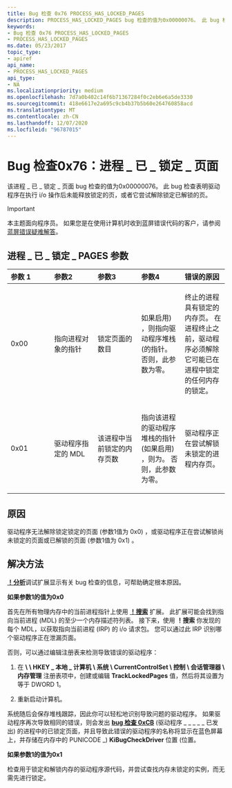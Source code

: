 ```yaml
---
title: Bug 检查 0x76 PROCESS_HAS_LOCKED_PAGES
description: PROCESS_HAS_LOCKED_PAGES bug 检查的值为0x00000076。 此 bug 检查表明驱动程序无法在 i/o 操作后释放锁定页。
keywords:
- Bug 检查 0x76 PROCESS_HAS_LOCKED_PAGES
- PROCESS_HAS_LOCKED_PAGES
ms.date: 05/23/2017
topic_type:
- apiref
api_name:
- PROCESS_HAS_LOCKED_PAGES
api_type:
- NA
ms.localizationpriority: medium
ms.openlocfilehash: 7d7a0b402c14f6b71367284f0c2eb6e6a5de3330
ms.sourcegitcommit: 418e6617e2a695c9cb4b37b5b60e264760858acd
ms.translationtype: MT
ms.contentlocale: zh-CN
ms.lasthandoff: 12/07/2020
ms.locfileid: "96787015"
---
```

# <a name="bug-check-0x76-process_has_locked_pages"></a>Bug 检查0x76：进程 \_ 已 \_ 锁定 \_ 页面


该进程 \_ 已 \_ 锁定 \_ 页面 bug 检查的值为0x00000076。 此 bug 检查表明驱动程序在执行 i/o 操作后未能释放锁定的页，或者它尝试解除锁定已解锁的页。

> [!IMPORTANT]
> 本主题面向程序员。 如果您是在使用计算机时收到蓝屏错误代码的客户，请参阅[蓝屏错误疑难解答](https://www.windows.com/stopcode)。


## <a name="process_has_locked_pages-parameters"></a>进程 \_ 已 \_ 锁定 \_ PAGES 参数


<table>
<colgroup>
<col width="20%" />
<col width="20%" />
<col width="20%" />
<col width="20%" />
<col width="20%" />
</colgroup>
<thead>
<tr class="header">
<th align="left">参数 1</th>
<th align="left">参数2</th>
<th align="left">参数3</th>
<th align="left">参数4</th>
<th align="left">错误的原因</th>
</tr>
</thead>
<tbody>
<tr class="odd">
<td align="left"><p>0x00</p></td>
<td align="left"><p>指向进程对象的指针</p></td>
<td align="left"><p>锁定页面的数目</p></td>
<td align="left"><p>如果启用) ，则指向驱动程序堆栈 (的指针。 否则，此参数为零。</p></td>
<td align="left"><p>终止的进程具有锁定的内存页。 在进程终止之前，驱动程序必须解除它可能已在进程中锁定的任何内存的锁定。</p></td>
</tr>
<tr class="even">
<td align="left"><p>0x01</p></td>
<td align="left"><p>驱动程序指定的 MDL</p></td>
<td align="left"><p>该进程中当前锁定的内存页数</p></td>
<td align="left"><p>指向该进程的驱动程序堆栈的指针 (如果启用) ，则为。 否则，此参数为零。</p></td>
<td align="left"><p>驱动程序正在尝试解锁未锁定的进程内存页。</p></td>
</tr>
</tbody>
</table>

 

<a name="cause"></a>原因
-----

驱动程序无法解除锁定锁定的页面 (参数1值为 0x0) ，或驱动程序正在尝试解锁尚未锁定的页面或已解锁的页面 (参数1值为 0x1) 。

<a name="resolution"></a>解决方法
----------

[**！分析**](-analyze.md)调试扩展显示有关 bug 检查的信息，可帮助确定根本原因。

**如果参数1的值为0x0**

首先在所有物理内存中的当前进程指针上使用 [**！搜索**](-search.md) 扩展。 此扩展可能会找到指向当前进程 (MDL) 的至少一个内存描述符列表。 接下来，使用 **！搜索** 你发现的每个 MDL，以获取指向当前进程 (IRP) 的 i/o 请求包。 您可以通过此 IRP 识别哪个驱动程序正在泄漏页面。

否则，可以通过编辑注册表来检测导致错误的驱动程序：

1.  在 **\\ \\ HKEY \_ 本地 \_ 计算机 \\ 系统 \\ CurrentControlSet \\ 控制 \\ 会话管理器 \\ 内存管理** 注册表项中，创建或编辑 **TrackLockedPages** 值，然后将其设置为等于 DWORD 1。

2.  重新启动计算机。

系统随后会保存堆栈跟踪，因此你可以轻松地识别导致问题的驱动程序。 如果驱动程序再次导致相同的错误，则会发出 [**bug 检查 0xCB**](bug-check-0xcb--driver-left-locked-pages-in-process.md) (驱动程序 \_ \_ \_ \_ \_ 已发出) 的进程中的已锁定页面，并且导致此错误的驱动程序的名称将显示在蓝色屏幕上，并存储在内存中的 PUNICODE \_) **KiBugCheckDriver** 位置 (位置。

**如果参数1的值为0x1**

检查用于锁定和解锁内存的驱动程序源代码，并尝试查找内存未锁定的实例，而无需先进行锁定。

 

 




